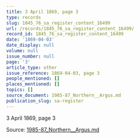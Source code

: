 ```yaml
---
title: 3 April 1869, page 3
type: records
slug: 1845_76_sa_register_content_16499
url: /records/1845_76_sa_register_content_16499/
record_id: 1845_76_sa_register_content_16499
date: '1869-04-03'
date_display: null
volume: null
issue_number: null
page: '3'
article_type: other
issue_reference: 1869-04-03, page 3
people_mentioned: []
places_mentioned: []
topics: []
source_document: 1985-87_Northern__Argus.md
publication_slug: sa-register
---
```


3 April 1869, page 3

Source: [1985-87_Northern__Argus.md](/downloads/markdown/1985-87_Northern__Argus.md)
